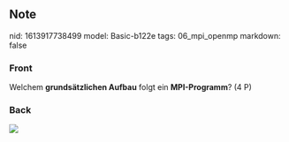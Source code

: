 ## Note
nid: 1613917738499
model: Basic-b122e
tags: 06_mpi_openmp
markdown: false

### Front
Welchem <b>grundsätzlichen Aufbau</b> folgt ein
<b>MPI-Programm</b>? (4 P)

### Back
<img src="42459161.png">
